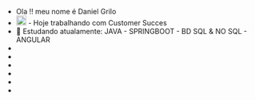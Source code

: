 - Ola !! meu nome é Daniel Grilo
- <img width=20 height=20 src="https://github.com/DsGrilo/contents/blob/main/rei.png" by Freepik> - Hoje trabalhando com Customer Succes
- 🌱 Estudando atualamente: JAVA - SPRINGBOOT - BD SQL & NO SQL - ANGULAR 
- 
- 
-
-
- 
-
<!---
DsGrilo/DsGrilo is a ✨ special ✨ repository because its `README.md` (this file) appears on your GitHub profile.
You can click the Preview link to take a look at your changes.
--->
